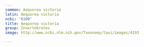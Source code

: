 ```yaml
---
common: Aequorea victoria
latin: Aequorea victoria
ncbi: '6100'
title: Aequorea victoria
group: Invertebrates
image: http://www.ncbi.nlm.nih.gov/Taxonomy/taxi/images/4193

---
```

